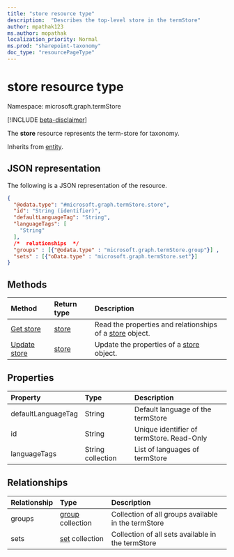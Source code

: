 ```yaml
---
title: "store resource type"
description:  "Describes the top-level store in the termStore"
author: mpathak123
ms.author: mopathak
localization_priority: Normal
ms.prod: "sharepoint-taxonomy"
doc_type: "resourcePageType"
---
```


# store resource type

Namespace: microsoft.graph.termStore

[!INCLUDE [beta-disclaimer](../../includes/beta-disclaimer.md)]

The **store** resource represents the term-store for taxonomy.


Inherits from [entity](../resources/entity.md).

## JSON representation
The following is a JSON representation of the resource.
<!-- {
  "blockType": "resource",
  "keyProperty": "id",
  "@odata.type": "microsoft.graph.termStore.store",
  "baseType": "microsoft.graph.entity",
  "openType": false
}
-->
``` json
{
  "@odata.type": "#microsoft.graph.termStore.store",
  "id": "String (identifier)",
  "defaultLanguageTag": "String",
  "languageTags": [
    "String"
  ],
  /*  relationships  */
  "groups" : [{"@odata.type" : "microsoft.graph.termStore.group"}] ,
  "sets" : [{"oData.type" : "microsoft.graph.termStore.set"}]
}
```

## Methods
|Method|Return type|Description
|:---|:---|:---
|[Get store](../api/termstore-store-get.md) | [store](../resources/termstore-store.md) | Read the properties and relationships of a [store](../resources/termstore-store.md) object.
|[Update store](../api/termstore-store-update.md) | [store](../resources/termstore-store.md) | Update the properties of a [store](../resources/termstore-store.md) object.

## Properties
|Property|Type|Description
|:---|:---|:---
|defaultLanguageTag | String | Default language of the termStore
|id|String | Unique identifier of termStore. Read-Only
|languageTags | String collection | List of languages of termStore

## Relationships
|Relationship|Type|Description
|:---|:---|:---
|groups |[group](../resources/termstore-group.md) collection | Collection of all groups available in the termStore
|sets | [set](../resources/termstore-set.md) collection | Collection of all sets available in the termStore


<!--
{
  "type": "#page.annotation",
  "description": "TermStore is the top-level entity used for managing taxonomy for a client",
  "keywords": "termStore,facet,resource",
  "section": "documentation",
  "tocPath": "TermStore",
  "tocBookmarks": {
    "Resources/termStore.store": "#"
  },
  "suppressions": []
}
-->

